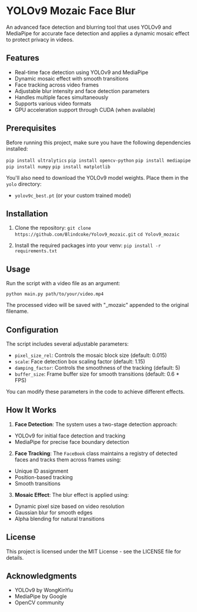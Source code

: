 # YOLOv9 Mozaic Face Blur

An advanced face detection and blurring tool that uses YOLOv9 and MediaPipe for accurate face detection and applies a dynamic mosaic effect to protect privacy in videos.

## Features

- Real-time face detection using YOLOv9 and MediaPipe
- Dynamic mosaic effect with smooth transitions
- Face tracking across video frames 
- Adjustable blur intensity and face detection parameters
- Handles multiple faces simultaneously
- Supports various video formats
- GPU acceleration support through CUDA (when available)

## Prerequisites

Before running this project, make sure you have the following dependencies installed:

`pip install ultralytics`
`pip install opencv-python`
`pip install mediapipe`
`pip install numpy`
`pip install matplotlib`

You'll also need to download the YOLOv9 model weights. Place them in the `yolo` directory:
- `yolov9c_best.pt` (or your custom trained model)

## Installation

1. Clone the repository:
`git clone https://github.com/Blindcoke/Yolov9_mozaic.git`
`cd Yolov9_mozaic`

2. Install the required packages into your venv:
`pip install -r requirements.txt`

## Usage

Run the script with a video file as an argument:

`python main.py path/to/your/video.mp4`

The processed video will be saved with "_mozaic" appended to the original filename.

## Configuration

The script includes several adjustable parameters:

- `pixel_size_rel`: Controls the mosaic block size (default: 0.015)
- `scale`: Face detection box scaling factor (default: 1.15)  
- `damping_factor`: Controls the smoothness of the tracking (default: 5)
- `buffer_size`: Frame buffer size for smooth transitions (default: 0.6 * FPS)

You can modify these parameters in the code to achieve different effects.

## How It Works

1. **Face Detection**: The system uses a two-stage detection approach:
  - YOLOv9 for initial face detection and tracking
  - MediaPipe for precise face boundary detection

2. **Face Tracking**: The `FaceBook` class maintains a registry of detected faces and tracks them across frames using:
  - Unique ID assignment
  - Position-based tracking 
  - Smooth transitions

3. **Mosaic Effect**: The blur effect is applied using:
  - Dynamic pixel size based on video resolution
  - Gaussian blur for smooth edges
  - Alpha blending for natural transitions


## License

This project is licensed under the MIT License - see the LICENSE file for details.

## Acknowledgments

- YOLOv9 by WongKinYiu
- MediaPipe by Google
- OpenCV community

